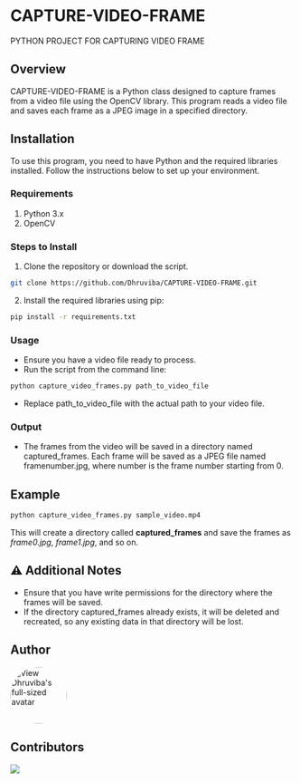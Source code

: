 # CAPTURE-VIDEO-FRAME

PYTHON PROJECT FOR CAPTURING VIDEO FRAME

## Overview

CAPTURE-VIDEO-FRAME is a Python class designed to capture frames from a video file using the OpenCV library. This program reads a video file and saves each frame as a JPEG image in a specified directory.

## Installation

To use this program, you need to have Python and the required libraries installed. Follow the instructions below to set up your environment.

### Requirements

1. Python 3.x
2. OpenCV

### Steps to Install

1. Clone the repository or download the script.

```sh
git clone https://github.com/Dhruviba/CAPTURE-VIDEO-FRAME.git
```

2. Install the required libraries using pip:

```sh
pip install -r requirements.txt
```

### Usage

- Ensure you have a video file ready to process.
- Run the script from the command line:

```sh
python capture_video_frames.py path_to_video_file
```

- Replace path_to_video_file with the actual path to your video file.

### Output

- The frames from the video will be saved in a directory named captured_frames. Each frame will be saved as a JPEG file named framenumber.jpg, where number is the frame number starting from 0.

## Example

```sh
python capture_video_frames.py sample_video.mp4
```

This will create a directory called **captured_frames** and save the frames as *frame0.jpg*, *frame1.jpg*, and so on.

## ⚠️ Additional Notes

- Ensure that you have write permissions for the directory where the frames will be saved.
- If the directory captured_frames already exists, it will be deleted and recreated, so any existing data in that directory will be lost.

## Author
<img alt="View Dhruviba's full-sized avatar" src="https://avatars.githubusercontent.com/u/172467090?v=4" width="100" height="100" style="border-radius: 50%;" >

## Contributors
<a href="https://github.com/Dhruviba/CAPTURE-VIDEO-FRAME/graphs/contributors">
  <img src="https://contributors-img.web.app/image?repo=Dhruviba/CAPTURE-VIDEO-FRAME" />
</a>

